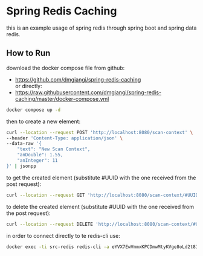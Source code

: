 # Spring Redis Caching
this is an example usage of spring redis through spring boot and spring data redis.
## How to Run
download the docker compose file from github:
- https://github.com/dmgiangi/spring-redis-caching \
  or directly:
- https://raw.githubusercontent.com/dmgiangi/spring-redis-caching/master/docker-compose.yml

```bash
docker compose up -d
```
then to create a new element:
```bash
curl --location --request POST 'http://localhost:8080/scan-context' \
--header 'Content-Type: application/json' \
--data-raw '{
    "text": "New Scan Context",
    "anDouble": 1.55,
    "anInteger": 11
}' | jsonpp
```
to get the created element (substitute #UUID with the one received from the post request):
```bash
curl --location --request GET 'http://localhost:8080/scan-context/#UUID'
```
to delete the created element (substitute #UUID with the one received from the post request):
```bash
curl --location --request DELETE 'http://localhost:8080/scan-context/#UUID'
```
in order to connect directly to te redis-cli use:
```bash
docker exec -ti src-redis redis-cli -a eYVX7EwVmmxKPCDmwMtyKVge8oLd2t81
```
